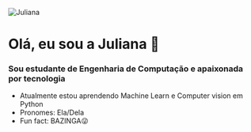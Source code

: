 ![Juliana](https://drive.google.com/uc?export=view&id=17iMM6ehTEK5vsPd5Z69LI22dTbJy1Ie7)

# Olá, eu sou a Juliana 🤍
### Sou estudante de Engenharia de Computação e apaixonada por tecnologia 


- Atualmente estou aprendendo Machine Learn e Computer vision em Python                                
- Pronomes: Ela/Dela
- Fun fact: BAZINGA😜

